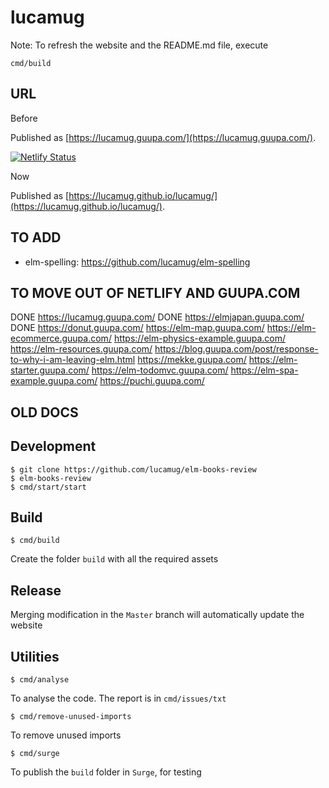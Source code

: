 # lucamug

Note: To refresh the website and the README.md file, execute

```
cmd/build
```

## URL

Before

Published as [https://lucamug.guupa.com/](https://lucamug.guupa.com/).

[![Netlify Status](https://api.netlify.com/api/v1/badges/14ad54e4-938e-45c4-9888-4edf3f69ac01/deploy-status)](https://app.netlify.com/sites/condescending-mccarthy-e887b3/deploys)

Now

Published as [https://lucamug.github.io/lucamug/](https://lucamug.github.io/lucamug/).

## TO ADD

* elm-spelling: https://github.com/lucamug/elm-spelling

## TO MOVE OUT OF NETLIFY AND GUUPA.COM

DONE https://lucamug.guupa.com/
DONE https://elmjapan.guupa.com/
DONE https://donut.guupa.com/
https://elm-map.guupa.com/
https://elm-ecommerce.guupa.com/
https://elm-physics-example.guupa.com/
https://elm-resources.guupa.com/
https://blog.guupa.com/post/response-to-why-i-am-leaving-elm.html
https://mekke.guupa.com/
https://elm-starter.guupa.com/
https://elm-todomvc.guupa.com/
https://elm-spa-example.guupa.com/
https://puchi.guupa.com/

## OLD DOCS

## Development

```
$ git clone https://github.com/lucamug/elm-books-review
$ elm-books-review
$ cmd/start/start
```

## Build
```
$ cmd/build
```
Create the folder `build` with all the required assets

## Release

Merging modification in the `Master` branch will automatically update the website

## Utilities
```
$ cmd/analyse
```
To analyse the code. The report is in `cmd/issues/txt`

```
$ cmd/remove-unused-imports
```
To remove unused imports

```
$ cmd/surge
```
To publish the `build` folder in `Surge`, for testing
